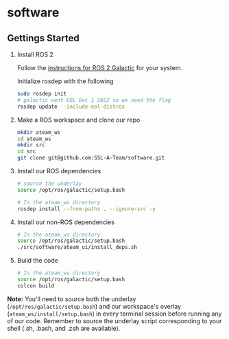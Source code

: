 # software

## Gettings Started

1. Install ROS 2

   Follow the [instructions for ROS 2 Galactic](http://docs.ros.org/en/galactic/Installation.html) for your system.

   Initialize rosdep with the following
   ```bash
   sudo rosdep init
   # galactic went EOL Dec 1 2022 so we need the flag
   rosdep update --include-eol-distros
   ```

1. Make a ROS workspace and clone our repo

   ```bash
   mkdir ateam_ws
   cd ateam_ws
   mkdir src
   cd src
   git clone git@github.com:SSL-A-Team/software.git
   ```

1. Install our ROS dependencies

   ```bash
   # source the underlay
   source /opt/ros/galactic/setup.bash

   # In the ateam_ws directory
   rosdep install --from-paths . --ignore-src -y
   ```

1. Install our non-ROS dependencies

   ```bash
   # In the ateam_ws directory
   source /opt/ros/galactic/setup.bash
   ./src/software/ateam_ui/install_deps.sh
   ```

1. Build the code


   ```bash
   # In the ateam_ws directory
   source /opt/ros/galactic/setup.bash
   colcon build
   ```

**Note:** You'll need to source both the underlay (`/opt/ros/galactic/setup.bash`) and our workspace's overlay (`ateam_ws/install/setup.bash`) in every terminal session before running any of our code. Remember to source the underlay script corresponding to your shell (.sh, .bash, and .zsh are available). 
